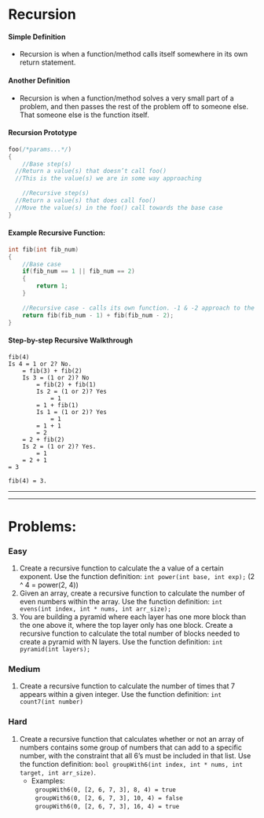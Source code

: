 # Recursion #

#### Simple Definition ####
- Recursion is when a function/method calls itself somewhere in its own return statement.

#### Another Definition ####
- Recursion is when a function/method solves a very small part of a problem, and then passes the  rest of the problem off to someone else. That someone else is the function itself.

#### Recursion Prototype ####

```C++
foo(/*params...*/)
{
	//Base step(s)
  //Return a value(s) that doesn’t call foo()
  //This is the value(s) we are in some way approaching
	
	//Recursive step(s)
  //Return a value(s) that does call foo()
  //Move the value(s) in the foo() call towards the base case
}
```

#### Example Recursive Function: ####
```C++
int fib(int fib_num)
{
    //Base case
    if(fib_num == 1 || fib_num == 2)
    {
        return 1;
    }
    
    //Recursive case - calls its own function. -1 & -2 approach to the base case values.
    return fib(fib_num - 1) + fib(fib_num - 2);
}
```

#### Step-by-step Recursive Walkthrough ####
```
fib(4)
Is 4 = 1 or 2? No.
	= fib(3) + fib(2)
	Is 3 = (1 or 2)? No
		= fib(2) + fib(1)
		Is 2 = (1 or 2)? Yes
			= 1
		= 1 + fib(1)
		Is 1 = (1 or 2)? Yes
			= 1
		= 1 + 1
		= 2
	= 2 + fib(2)
	Is 2 = (1 or 2)? Yes.
		= 1
	= 2 + 1
= 3

fib(4) = 3.
```

----
----

# Problems: #

### Easy ###
1. Create a recursive function to calculate the a value of a certain exponent. Use the function definition: 
`int power(int base, int exp);` (2 ^ 4 = power(2, 4))
2. Given an array, create a recursive function to calculate the number of even numbers within the array. 
Use the function definition: `int evens(int index, int * nums, int arr_size);`
3. You are building a pyramid where each layer has one more block than the one above it, where the top 
layer only has one block. Create a recursive function to calculate the total number of blocks needed to create 
a pyramid with N layers. Use the function definition: `int pyramid(int layers);`

### Medium ###
1. Create a recursive function to calculate the number of times that 7 appears within a given integer. Use the 
function definition: `int count7(int number)`

### Hard ###
1. Create a recursive function that calculates whether or not an array of numbers contains some group of 
numbers that can add to a specific number, with the constraint that all 6’s must be included in that list. 
Use the function definition: `bool groupWith6(int index, int * nums, int target, int arr_size)`.  
    - Examples:  
     ` groupWith6(0, [2, 6, 7, 3], 8, 4) = true`  
     ` groupWith6(0, [2, 6, 7, 3], 10, 4) = false`  
     ` groupWith6(0, [2, 6, 7, 3], 16, 4) = true`  
